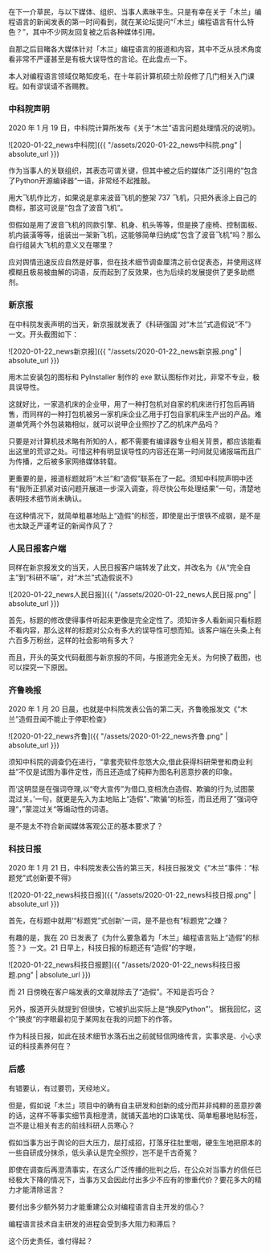 
在下一介草民，与以下媒体、组织、当事人素昧平生。只是有幸在关于「木兰」编程语言的新闻发表的第一时间看到，就在某论坛提问“「木兰」编程语言有什么特色？”，其中不少网友回复被之后各种媒体引用。

自那之后目睹各大媒体针对「木兰」编程语言的报道和内容，其中不乏从技术角度看非常不严谨甚至是有极大误导性的言论。在此盘点一下。

本人对编程语言领域仅略知皮毛，在十年前计算机硕士阶段修了几门相关入门课程。如有谬误请不吝赐教。

### 中科院声明

2020 年 1 月 19 日，中科院计算所发布《关于“木兰”语言问题处理情况的说明》。

![2020-01-22_news中科院]({{ "/assets/2020-01-22_news中科院.png" | absolute_url }})

作为当事人的关联组织，其表态可谓关键，但其中被之后的媒体广泛引用的”包含了Python开源编译器“一语，非常经不起推敲。

用大飞机作比方，如果说是拿来波音飞机的整架 737 飞机，只把外表涂上自己的商标，那这可说是”包含了波音飞机”。

但假如是用了波音飞机的同款引擎、机身、机头等等，但是换了座椅、控制面板、机内装潢等等，组装出一架新飞机，这能够简单归纳成”包含了波音飞机”吗？那么自行组装大飞机的意义又在哪里？

应对舆情迅速反应自然是好事，但在技术细节调查厘清之前仓促表态，并使用这样模糊且极易被曲解的词语，反而起到了反效果，也为后续的发展提供了更多助燃剂。

### 新京报

在中科院发表声明的当天，新京报就发表了《科研强国 对“木兰”式造假说“不”》一文。开头截图如下：

![2020-01-22_news新京报]({{ "/assets/2020-01-22_news新京报.png" | absolute_url }})

用木兰安装包的图标和 PyInstaller 制作的 exe 默认图标作对比，非常不专业，极具误导性。

这就好比，一家造机床的企业甲，用了一种打包机对自家的机床进行打包后再销售，而同样的一种打包机被另一家机床企业乙用于打包自家机床生产出的产品。难道单凭两个外包装箱相似，就可以说甲企业照抄了乙的机床产品吗？

只要是对计算机技术略有所知的人，都不需要有编译器专业相关背景，都应该能看出这里的荒谬之处。可惜这种有明显误导性的内容还在第一时间就见诸报端而且广为传播，之后被多家网络媒体转载。

更重要的是，报道标题就将“木兰”和“造假”联系在了一起。须知中科院声明中还有“我所正抓紧对该问题开展进一步深入调查，将尽快公布处理结果”一句，清楚地表明技术细节尚未确认。

在这种情况下，就简单粗暴地贴上“造假”的标签，即使是出于恨铁不成钢，是不是也太缺乏严谨考证的新闻作风了？

### 人民日报客户端

同样在新京报发文的当天，人民日报客户端转发了此文，并改名为《从“完全自主”到“科研不端”，对“木兰”式造假说不》

![2020-01-22_news人民日报]({{ "/assets/2020-01-22_news人民日报.png" | absolute_url }})

首先，标题的修改使得事件听起来更像是完全定性了。须知许多人看新闻只看标题不看内容，那么这样的标题对公众有多大的误导性可想而知。该客户端在头条上有六百多万粉丝，这样的社会影响有多大？

而且，开头的英文代码截图与新京报的不同，与报道完全无关。为何换了截图，也可以探究一下原因。

### 齐鲁晚报

2020 年 1 月 20 日晨，也就是中科院发表公告的第二天，齐鲁晚报发文《“木兰”造假丑闻不能止于停职检查》

![2020-01-22_news齐鲁]({{ "/assets/2020-01-22_news齐鲁.png" | absolute_url }})

须知中科院的调查仍在进行，“拿套壳软件忽悠大众,借此获得科研荣誉和商业利益”不仅是试图为事件定性，而且还造成了纯粹为图名利恶意抄袭的印象。

而‘这明显是在强词夺理,以“夸大宣传”为借口,变相洗白造假、欺骗的行为,试图蒙混过关。’一句，就更是先入为主地贴上“造假”、”欺骗“的标签，而且还用了”强词夺理“，”蒙混过关“等煽动性的词语。

是不是太不符合新闻媒体客观公正的基本要求了？

### 科技日报

2020 年 1 月 21 日，中科院发表公告的第三天，科技日报发文《“木兰”事件：“标题党”式创新要不得》

![2020-01-22_news科技日报]({{ "/assets/2020-01-22_news科技日报.png" | absolute_url }})

首先，在标题中就用‘“标题党”式创新’一词，是不是也有“标题党”之嫌？

有趣的是，我在 20 日发表了《为什么要急着为「木兰」编程语言贴上“造假”的标签？》一文。21 日早上，科技日报的标题还有“造假”的字眼，

![2020-01-22_news科技日报题]({{ "/assets/2020-01-22_news科技日报题.png" | absolute_url }})

而 21 日傍晚在客户端发表的文章就除去了“造假”。不知是否巧合？

另外，报道开头就提到‘但很快，它被扒出实际上是“换皮Python”’。 据我回忆，这个”换皮“的字眼最初见于某网友在我的问题下的作答。

作为科技日报，如此在技术细节水落石出之前就轻信网络传言，实事求是、小心求证的科技素养何在？

### 后感

有错要认，有过要罚，天经地义。

但是，假如说「木兰」项目中的确有自主研发和创新的成分而并非纯粹的恶意抄袭的话，这样不等事实细节真相澄清，就铺天盖地的口诛笔伐、简单粗暴地贴标签，岂不是让相关有志的前线科研人员寒心？

假如当事方出于舆论的巨大压力，屈打成招，打落牙往肚里咽，硬生生地把原本的一些自研成分抹杀，低头承认是完全照抄，岂不是千古奇冤？

即使在调查后再澄清事实，在这么广泛传播的批判之后，在公众对当事方的信任已经极大下降的情况下，当事方又会因此付出多少不应有的惨重代价？要花多大的精力才能清除谣言？

要付出多少额外努力才能重建公众对编程语言自主开发的信心？

编程语言技术自主研发的进程会受到多大阻力和滞后？

这个历史责任，谁付得起？
